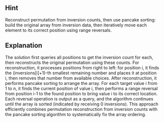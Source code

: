 ## Hint
Reconstruct permutation from inversion counts, then use pancake sorting: build the original array from inversion data, then iteratively move each element to its correct position using range reversals.

## Explanation
The solution first queries all positions to get the inversion count for each, then reconstructs the original permutation using these counts. For reconstruction, it processes positions from right to left: for position i, it finds the (inversions[i]+1)-th smallest remaining number and places it at position i, then removes that number from available choices. After reconstruction, it performs pancake sorting to arrange the array. For each target value i from 1 to n, it finds the current position of value i, then performs a range reversal from position i-1 to the found position to bring value i to its correct location. Each reversal operation is output as a query, and the algorithm continues until the array is sorted (indicated by receiving 0 inversions). This approach efficiently combines permutation reconstruction from inversion counts with the pancake sorting algorithm to systematically fix the array ordering.
